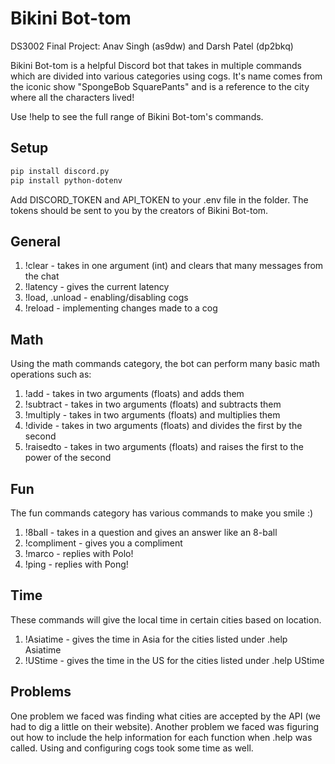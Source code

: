 # Bikini Bot-tom

DS3002 Final Project: Anav Singh (as9dw) and Darsh Patel (dp2bkq)

Bikini Bot-tom is a helpful Discord bot that takes in multiple commands which are divided into various categories using cogs. It's name comes from the iconic show "SpongeBob SquarePants" and is a reference to the city where all the characters lived!

Use !help to see the full range of Bikini Bot-tom's commands.

## Setup
```bash
pip install discord.py
pip install python-dotenv
```
Add DISCORD_TOKEN and API_TOKEN to your .env file in the folder. The tokens should be sent to you by the creators of Bikini Bot-tom.

## General

1) !clear - takes in one argument (int) and clears that many messages from the chat
2) !latency - gives the current latency
3) !load, .unload - enabling/disabling cogs
4) !reload - implementing changes made to a cog

## Math

Using the math commands category, the bot can perform many basic math operations such as:
1) !add - takes in two arguments (floats) and adds them
2) !subtract - takes in two arguments (floats) and subtracts them
3) !multiply - takes in two arguments (floats) and multiplies them
4) !divide - takes in two arguments (floats) and divides the first by the second
5) !raisedto - takes in two arguments (floats) and raises the first to the power of the second

## Fun
The fun commands category has various commands to make you smile :)
1) !8ball - takes in a question and gives an answer like an 8-ball
2) !compliment - gives you a compliment
3) !marco - replies with Polo!
4) !ping - replies with Pong!

## Time
These commands will give the local time in certain cities based on location.
1) !Asiatime - gives the time in Asia for the cities listed under .help Asiatime
2) !UStime - gives the time in the US for the cities listed under .help UStime

## Problems
One problem we faced was finding what cities are accepted by the API (we had to dig a little on their website). Another problem we faced was figuring out how to include the help information for each function when .help was called. Using and configuring cogs took some time as well. 
